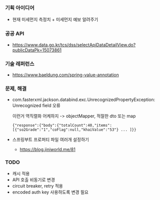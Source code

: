 ### 기획 아이디어
- 현재 미세먼지 측정치 + 미세먼지 예보 알려주기

### 공공 API
- https://www.data.go.kr/tcs/dss/selectApiDataDetailView.do?publicDataPk=15073861



### 기술 레퍼런스
- https://www.baeldung.com/spring-value-annotation



### 문제, 해결
- com.fasterxml.jackson.databind.exc.UnrecognizedPropertyException: Unrecognized field 오류
  
  이런거 역직렬화 어케하지 -> objectMapper, 적절한 dto 또는 map
  ~~~
  {"response":{"body":{"totalCount":40,"items":[{"so2Grade":"1","coFlag":null,"khaiValue":"53"} ... ]}} 
   ~~~


- 스프링부트 프로퍼티 파일 여러개 설정하기
  - https://blog.jiniworld.me/81

### TODO
- 캐시 적용
- API 호출 비동기로 변경
- circuit breaker, retry 적용
- encoded auth key 사용하도록 변경 필요